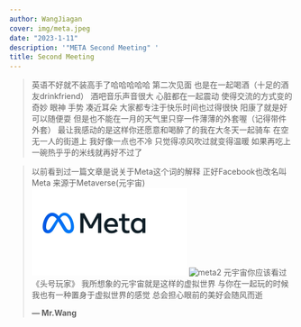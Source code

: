```yaml
---
author: WangJiagan
cover: img/meta.jpeg
date: "2023-1-11"
description: '"META Second Meeting" '
title: Second Meeting
---
```


> 英语不好就不装高手了哈哈哈哈哈
> 第二次见面 也是在一起喝酒（十足的酒友drinkfriend）
> 酒吧音乐声音很大 心脏都在一起震动 
> 使得交流的方式变的奇妙 眼神 手势 凑近耳朵
> 大家都专注于快乐时间也过得很快
> 阳康了就是好可以随便耍 但是也不能在一月的天气里只穿一件薄薄的外套喔（记得带件外套）
> 最让我感动的是这样你还愿意和喝醉了的我在大冬天一起骑车 
> 在空无一人的街道上 我好像一点也不冷 只觉得凉风吹过就变得温暖
> 如果再吃上一碗热乎乎的米线就再好不过了

>以前看到过一篇文章是说关于Meta这个词的解释 正好Facebook也改名叫Meta 来源于Metaverse(元宇宙)
>![meta](static/img/meta.png)
>![meta2](https://cn.bing.com/images/search?view=detailV2&ccid=cqmz6B3K&id=9A0178674C264412E436E797CF93A7341EB11123&thid=OIP.cqmz6B3KUZKeuLUucUBGZgHaEy&mediaurl=https%3A%2F%2Fimg.cnmo.com%2F1873_600x1000%2F1872931.jpg&exph=388&expw=600&q=meta+&simid=608018935585329779&form=IRPRST&ck=05E029E153F8D3396AFC409B6EEF11CB&selectedindex=29&ajaxhist=0&ajaxserp=0&vt=0&sim=11)
>元宇宙你应该看过《头号玩家》 我所想象的元宇宙就是这样的虚拟世界 
>与你在一起玩的时候我也有一种置身于虚拟世界的感觉 总会担心眼前的美好会随风而逝
>
>
> **— Mr.Wang**
